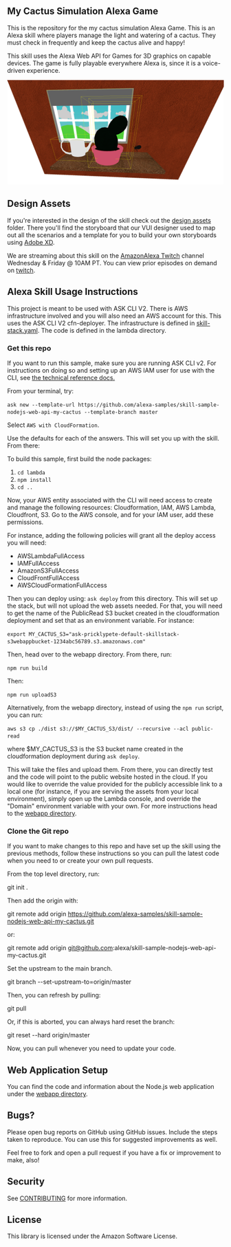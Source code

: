 ## My Cactus Simulation Alexa Game

This is the repository for the my cactus simulation Alexa Game. This is an Alexa skill where players manage the light and watering of a cactus. They must check in frequently and keep the cactus alive and happy!

This skill uses the Alexa Web API for Games for 3D graphics on capable devices. The game is fully playable everywhere Alexa is, since it is a voice-driven experience. 

![A Picture of the My Cactus Web Application running on a FireTV](https://github.com/alexa-samples/skill-sample-nodejs-web-api-my-cactus/blob/master/myCactusScreenshot.png?raw=true)

## Design Assets

If you're interested in the design of the skill check out the [design assets](./design-assets) folder. There you'll find the storyboard that our VUI designer used to map out all the scenarios and a template for you to build your own storyboards using [Adobe XD](https://www.adobe.com/products/xd.html).

We are streaming about this skill on the [AmazonAlexa Twitch](https://twitch.tv/amazonalexa) channel Wednesday & Friday @ 10AM PT. You can view prior episodes on demand on [twitch](https://www.twitch.tv/collections/S81yydlkRBY-Pw).

## Alexa Skill Usage Instructions

This project is meant to be used with ASK CLI V2. There is AWS infrastructure involved and you will also need an AWS account for this. This uses the ASK CLI V2 cfn-deployer. The infrastructure is defined in [skill-stack.yaml](./infrastructure/cfn-deployer/skill-stack.yaml). The code is defined in the lambda directory. 

### Get this repo
If you want to run this sample, make sure you are running ASK CLI v2. For instructions on doing so and setting up an AWS IAM user for use with the CLI, see [the technical reference docs.](https://developer.amazon.com/en-US/docs/alexa/smapi/quick-start-alexa-skills-kit-command-line-interface.html)

From your terminal, try:

`ask new --template-url https://github.com/alexa-samples/skill-sample-nodejs-web-api-my-cactus --template-branch master`

Select `AWS with CloudFormation`.

Use the defaults for each of the answers. This will set you up with the skill. From there: 

To build this sample, first build the node packages:

1. `cd lambda`
2. `npm install`
3. `cd ..`

Now, your AWS entity associated with the CLI will need access to create and manage the following resources: Cloudformation, IAM, AWS Lambda, Cloudfront, S3. Go to the AWS console, and for your IAM user, add these permissions.

For instance, adding the following policies will grant all the deploy access you will need:
* AWSLambdaFullAccess
* IAMFullAccess
* AmazonS3FullAccess
* CloudFrontFullAccess
* AWSCloudFormationFullAccess

Then you can deploy using: `ask deploy` from this directory. This will set up the stack, but will not upload the web assets needed. For that, you will need to get the name of the PublicRead S3 bucket created in the cloudformation deployment and set that as an environment variable. For instance: 

`export MY_CACTUS_S3="ask-pricklypete-default-skillstack-s3webappbucket-1234abc56789.s3.amazonaws.com"`

Then, head over to the webapp directory. From there, run:

`npm run build`

Then:

`npm run uploadS3`

Alternatively, from the webapp directory, instead of using the `npm run` script, you can run:

`aws s3 cp ./dist s3://$MY_CACTUS_S3/dist/ --recursive --acl public-read`

where $MY_CACTUS_S3 is the S3 bucket name created in the cloudformation deployment during `ask deploy`.

This will take the files and upload them. From there, you can directly test and the code will point to the public website hosted in the cloud. If you would like to override the value provided for the publicly accessible link to a local one (for instance, if you are serving the assets from your local environment), simply open up the Lambda console, and override the "Domain" environment variable with your own. For more instructions head to the [webapp directory](./webapp).

### Clone the Git repo

If you want to make changes to this repo and have set up the skill using the previous methods, follow these instructions so you can pull the latest code when you need to or create your own pull requests.

From the top level directory, run:

 git init .

Then add the origin with:

 git remote add origin https://github.com/alexa-samples/skill-sample-nodejs-web-api-my-cactus.git

or:

 git remote add origin git@github.com:alexa/skill-sample-nodejs-web-api-my-cactus.git

Set the upstream to the main branch.

 git branch --set-upstream-to=origin/master 

Then, you can refresh by pulling:

 git pull

Or, if this is aborted, you can always hard reset the branch:

 git reset --hard origin/master 

Now, you can pull whenever you need to update your code. 

## Web Application Setup

You can find the code and information about the Node.js web application under the [webapp directory](./webapp). 

## Bugs?

Please open bug reports on GitHub using GitHub issues. Include the steps taken to reproduce. You can use this for suggested improvements as well. 

Feel free to fork and open a pull request if you have a fix or improvement to make, also!

## Security

See [CONTRIBUTING](CONTRIBUTING.md#security-issue-notifications) for more information.

## License

This library is licensed under the Amazon Software License.
